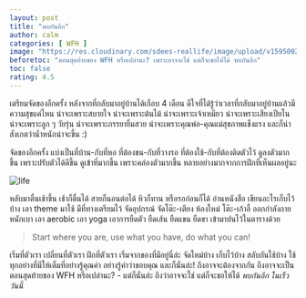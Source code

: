 ```yaml
---
layout: post
title: "พบกันอีก"
author: calm
categories: [ WFH ]
image: "https://res.cloudinary.com/sdees-reallife/image/upload/v1595002728/IMG_2675.jpg"
beforetoc: "ตอนสุดท้ายของ WFH หรือเปล่านะ? เพราะอาจจะใช่ แต่ก็จะขอให้ได้ พบกันอีก"
toc: false
rating: 4.5
---
```

เตรียมจัดของอีกครั้ง หลังจากที่กลับมาอยู่บ้านได้เกือบ 4 เดือน ดีใจที่ได้รู้ว่าเวลาที่กลับมาอยู่บ้านแล้วมีความสุขแค่ไหน น่าจะเพราะสบายใจ น่าจะเพราะต้นไม้ น่าจะเพราะเจ้าเหมียว น่าจะเพราะเสียงเปียโน น่าจะเพราะลูก ๆ วัยรุ่น น่าจะเพราะภรรยายิ้มสวย น่าจะเพราะคุณพ่อ-คุณแม่สุขภาพแข็งแรง และก็น่าสังเกตว่าน้ำหนักน่าจะขึ้น :)

จัดของอีกครั้ง แบ่งเป็นที่บ้าน-กับที่หอ ที่ต้องขน-กับที่วางรอ ที่ต้องใช้-กับที่ต้องติดตัวไว้ ดูลงตัวมากขึ้น เพราะปรับตัวได้ดีขึ้น ดูเข้าที่มากขึ้น เพราะคล่องตัวมากขึ้น หลายอย่างมากจากการฝึกที่เห็นผลอยู่นะ

![life](https://res.cloudinary.com/sdees-reallife/image/upload/v1595004482/IMG_20160426_153732.jpg)

หลับมาตื่นเช้าขึ้น เช้าก็ตื่นได้ สายก็นอนต่อได้ หิวก็ทาน หรือรอก่อนก็ได้ อ่านหนังสือ เขียนอะไรเก็บไว้บ้าง เอา theme มาใช้ มีที่ทางเตรียมไว้ จัดอุปกรณ์ จัดโต๊ะ-เตียง ห้องใหม่ โต๊ะ-เก้าอี้ ออกกำลังกาย หนักเบา เอา aerobic เอา yoga เอาการยืดตัว ยืดเส้น ยืดแขน ยืดขา เข้ามาปนไว้ในตารางด้วย

> Start where you are, use what you have, do what you can!

เริ่มที่ตัวเรา เปลี่ยนที่ตัวเรา ฝึกที่ตัวเรา เริ่มจากของที่มีอยู่นี่ล่ะ จัดใหม่บ้าง เก็บไว้บ้าง สลับกันใช้บ้าง ใช้ทุกอย่างที่มีให้เต็มที่อย่างรู้คุณค่า อย่างรู้คำว่าขอบคุณ และก็นั่นล่ะ! ถึงอาจจะต้องจากกัน ถึงอาจจะเป็นตอนสุดท้ายของ WFH หรือเปล่านะ? - แต่ก็นั่นล่ะ ถึงว่าอาจจะใช่ แต่ก็จะขอให้ได้ *พบกันอีก ในเร็ววันนี้*
